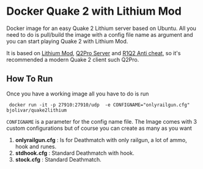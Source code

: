 # Docker Quake 2 with Lithium Mod
Docker image for an easy Quake 2 Lithium server based on Ubuntu. All you need to do is pull/build the image with a config file name as argument and you can start playing Quake 2 with Lithium Mod. 

It is based on [Lithium Mod](https://quake2lithium.github.io/), [Q2Pro Server](https://github.com/skullernet/q2pro) and [R1Q2 Anti cheat](https://github.com/Slipyx/r1q2), so it's recommended a modern Quake 2 client such Q2Pro.

## How To Run
Once you have a working image all you have to do is run
```
 docker run -it -p 27910:27910/udp  -e CONFIGNAME="onlyrailgun.cfg"  bjolivar/quake2lithium
```
`CONFIGNAME` is a parameter for the config name file. The Image comes with 3 custom configurations but of course you can create as many as you want
1. **onlyrailgun.cfg** : Is for Deathmatch with only railgun, a lot of ammo,  hook and runes.
2. **stdhook.cfg** : Standard Deathmatch with hook.
3. **stock.cfg** : Standard Deathmatch.

